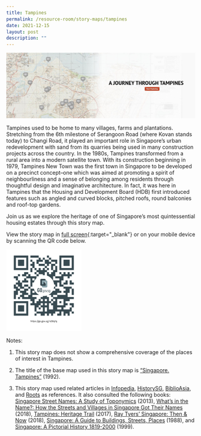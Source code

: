 ```yaml
---
title: Tampines
permalink: /resource-room/story-maps/tampines
date: 2021-12-15
layout: post
description: ""
---
```


<img src="/images/storymap-image-tampines.png" alt="storymap-tampines"/>

Tampines used to be home to many villages, farms and plantations. Stretching from the 6th milestone of Serangoon Road (where Kovan stands today) to Changi Road, it played an important role in Singapore’s urban redevelopment with sand from its quarries being used in many construction projects across the country. In the 1980s, Tampines transformed from a rural area into a modern satellite town. With its construction beginning in 1979, Tampines New Town was the first town in Singapore to be developed on a precinct concept–one which was aimed at promoting a spirit of neighbourliness and a sense of belonging among residents through thoughtful design and imaginative architecture. In fact, it was here in Tampines that the Housing and Development Board (HDB) first introduced features such as angled and curved blocks, pitched roofs, round balconies and roof-top gardens.

Join us as we explore the heritage of one of Singapore’s most quintessential housing estates through this story map.

View the story map in [full screen](https://nlb.geoicon.com/spatialdiscovery/storymaps/tampines/index.html){:target="_blank"} or on your mobile device by scanning the QR code below.

<img src="/images/qr-code-storymap-tampines.jpg" alt="qr-code-storymap-tampines" style="width:200px;" />

Notes:

1. This story map does not show a comprehensive coverage of the places of interest in Tampines.

2. The title of the base map used in this story map is [“Singapore. Tampines”](https://www.nas.gov.sg/archivesonline/maps_building_plans/record-details/fb73b6c5-115c-11e3-83d5-0050568939ad) (1992).

3. This story map used related articles in [Infopedia](https://eresources.nlb.gov.sg/infopedia/), [HistorySG](http://eresources.nlb.gov.sg/history), [BiblioAsia](https://www.nlb.gov.sg/Browse/BiblioAsia.aspx), and [Roots](https://www.roots.sg/) as references. It also consulted the following books: [Singapore Street Names: A Study of Toponymics](https://eservice.nlb.gov.sg/item_holding.aspx?bid=200123850) (2013), [What’s in the Name?: How the Streets and Villages in Singapore Got Their Names](https://eservice.nlb.gov.sg/item_holding.aspx?bid=202924449) (2018), [Tampines: Heritage Trail](https://eservice.nlb.gov.sg/item_holding.aspx?bid=203136712) (2017), [Ray Tyers’ Singapore: Then & Now](https://eservice.nlb.gov.sg/item_holding.aspx?bid=203784837) (2018), [Singapore: A Guide to Buildings, Streets, Places](http://eservice.nlb.gov.sg/item_holding.aspx?bid=4712298) (1988), and [Singapore: A Pictorial History 1819-2000](http://eservice.nlb.gov.sg/item_holding.aspx?bid=9651676) (1999).